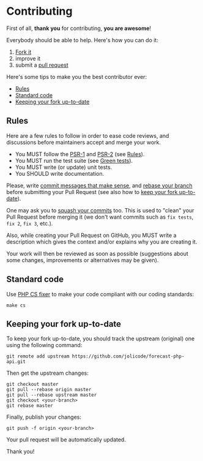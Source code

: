 # Contributing

First of all, **thank you** for contributing, **you are awesome**!

Everybody should be able to help. Here's how you can do it:

1. [Fork it](https://github.com/jolicode/forecast-php-api/fork_select)
2. improve it
3. submit a [pull request](https://help.github.com/articles/creating-a-pull-request)

Here's some tips to make you the best contributor ever:

* [Rules](#rules)
* [Standard code](#standard-code)
* [Keeping your fork up-to-date](#keeping-your-fork-up-to-date)

## Rules

Here are a few rules to follow in order to ease code reviews, and discussions
before maintainers accept and merge your work.

* You MUST follow the [PSR-1](http://www.php-fig.org/psr/1/) and
[PSR-2](http://www.php-fig.org/psr/2/) (see [Rules](#rules)).
* You MUST run the test suite (see [Green tests](#green-tests)).
* You MUST write (or update) unit tests.
* You SHOULD write documentation.

Please, write [commit messages that make
sense](http://tbaggery.com/2008/04/19/a-note-about-git-commit-messages.html),
and [rebase your branch](http://git-scm.com/book/en/Git-Branching-Rebasing)
before submitting your Pull Request (see also how to [keep your
fork up-to-date](#keeping-your-fork-up-to-date)).

One may ask you to [squash your
commits](http://gitready.com/advanced/2009/02/10/squashing-commits-with-rebase.html)
too. This is used to "clean" your Pull Request before merging it (we don't want
commits such as `fix tests`, `fix 2`, `fix 3`, etc.).

Also, while creating your Pull Request on GitHub, you MUST write a description
which gives the context and/or explains why you are creating it.

Your work will then be reviewed as soon as possible (suggestions about some
changes, improvements or alternatives may be given).

## Standard code

Use [PHP CS fixer](http://cs.sensiolabs.org/) to make your code compliant with
our coding standards:

```shell
make cs
```

## Keeping your fork up-to-date

To keep your fork up-to-date, you should track the upstream (original) one
using the following command:


```shell
git remote add upstream https://github.com/jolicode/forecast-php-api.git
```

Then get the upstream changes:

```shell
git checkout master
git pull --rebase origin master
git pull --rebase upstream master
git checkout <your-branch>
git rebase master
```

Finally, publish your changes:

```shell
git push -f origin <your-branch>
```

Your pull request will be automatically updated.


Thank you!
